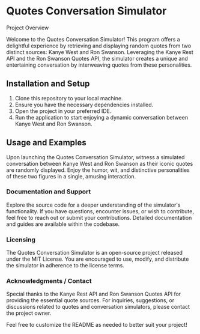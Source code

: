 # Quotes Conversation Simulator

Project Overview

Welcome to the Quotes Conversation Simulator! This program offers a delightful experience by retrieving and displaying random quotes from two distinct sources: Kanye West and Ron Swanson. Leveraging the Kanye Rest API and the Ron Swanson Quotes API, the simulator creates a unique and entertaining conversation by interweaving quotes from these personalities.

## Installation and Setup

1. Clone this repository to your local machine.
2. Ensure you have the necessary dependencies installed.
3. Open the project in your preferred IDE.
4. Run the application to start enjoying a dynamic conversation between Kanye West and Ron Swanson.

## Usage and Examples

Upon launching the Quotes Conversation Simulator, witness a simulated conversation between Kanye West and Ron Swanson as their iconic quotes are randomly displayed. Enjoy the humor, wit, and distinctive personalities of these two figures in a single, amusing interaction.

### Documentation and Support

Explore the source code for a deeper understanding of the simulator's functionality. If you have questions, encounter issues, or wish to contribute, feel free to reach out or submit your contributions. Detailed documentation and guides are available within the codebase.

### Licensing

The Quotes Conversation Simulator is an open-source project released under the MIT License. You are encouraged to use, modify, and distribute the simulator in adherence to the license terms.

### Acknowledgments / Contact

Special thanks to the Kanye Rest API and Ron Swanson Quotes API for providing the essential quote sources. For inquiries, suggestions, or discussions related to quotes and conversation simulators, please contact the project owner.

Feel free to customize the README as needed to better suit your project!
